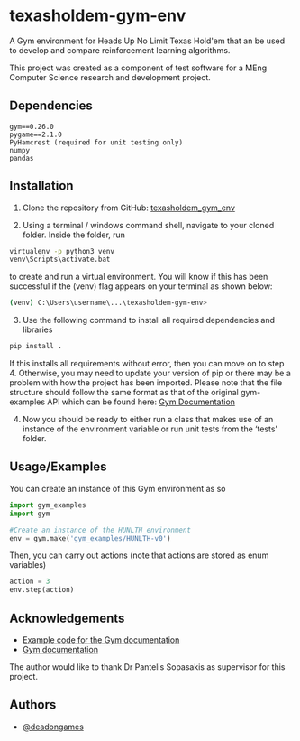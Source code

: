 
# texasholdem-gym-env

A Gym environment for Heads Up No Limit Texas Hold'em that an be used to develop and compare reinforcement learning algorithms.

This project was created as a component of test software for a MEng Computer Science research and development project. 


## Dependencies
```
gym==0.26.0
pygame==2.1.0
PyHamcrest (required for unit testing only)
numpy
pandas
```
## Installation


1. Clone the repository from GitHub: 
[texasholdem_gym_env](https://github.com/DeadOnGames/texasholdem-gym-env)

2. Using a terminal / windows command shell, navigate to your cloned folder. Inside the folder, run
```bash
virtualenv -p python3 venv
venv\Scripts\activate.bat
```

to create and run a virtual environment. You will know if this has been successful if the (venv) flag appears on your terminal as shown below:
```bash
(venv) C:\Users\username\...\texasholdem-gym-env>
```
3. Use the following command to install all required dependencies and libraries 
```bash
pip install .
```
If this installs all requirements without error, then you can move on to step 4. Otherwise, you may need to update your version of pip or there may be a problem with how the project has been imported. Please note that the file structure should follow the same format as that of the original gym-examples API which can be found here:  [Gym Documentation](https://www.gymlibrary.dev/content/environment_creation/)

4. Now you should be ready to either run a class that makes use of an instance of the environment variable or run unit tests from the ‘tests’ folder.

    
## Usage/Examples

You can create an instance of this Gym environment as so
```python
import gym_examples
import gym

#Create an instance of the HUNLTH environment
env = gym.make('gym_examples/HUNLTH-v0')
```
Then, you can carry out actions (note that actions are stored as enum variables)
```python
action = 3
env.step(action)
```
## Acknowledgements

 - [Example code for the Gym documentation](https://github.com/Farama-Foundation/gym-examples)
 - [Gym documentation](https://www.gymlibrary.dev/content/environment_creation/)

The author would like to thank Dr Pantelis Sopasakis as supervisor for this project.


## Authors

- [@deadongames](https://github.com/DeadOnGames)


